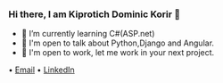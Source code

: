 ### Hi there, I am Kiprotich Dominic Korir 👋

<!--
**Kiprotichdominic/Kiprotichdominic** is a ✨ _special_ ✨ repository because its `README.md` (this file) appears on your GitHub profile.
-->

- 🌱 I’m currently learning C#(ASP.net)
- 👯 I'm open to talk about Python,Django and Angular.
- 👯 I'm open to work, let me work in your next project.

• [Email](mailto:kiprotichdominic102@gmail.com) • [LinkedIn](https://www.linkedin.com/in/kiprotichdominic/)
